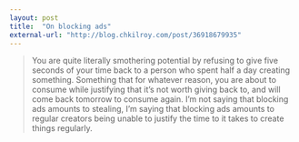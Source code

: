 ```yaml
---
layout: post
title:  "On blocking ads"
external-url: "http://blog.chkilroy.com/post/36918679935"
---
```


>You are quite literally smothering potential by refusing to give five seconds of your time back to a person who spent half a day creating something. Something that for whatever reason, you are about to consume while justifying that it’s not worth giving back to, and will come back tomorrow to consume again. I’m not saying that blocking ads amounts to stealing, I’m saying that blocking ads amounts to regular creators being unable to justify the time to it takes to create things regularly.